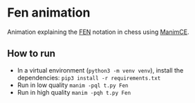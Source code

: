 # Fen animation

Animation explaining the [FEN](https://en.wikipedia.org/wiki/Forsyth–Edwards_Notation) notation in chess using [ManimCE](https://github.com/ManimCommunity/manim).


## How to run

- In a virtual environment (`python3 -m venv venv`), install the dependencies: `pip3 install -r requirements.txt`
- Run in low quality `manim -pql t.py Fen`
- Run in high quality `manim -pqh t.py Fen`
